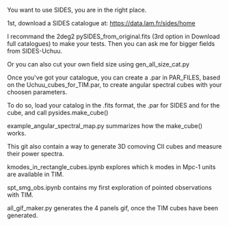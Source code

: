 You want to use SIDES, you are in the right place. 

1st, download a SIDES catalogue at: https://data.lam.fr/sides/home

I recommand the 2deg2 pySIDES_from_original.fits (3rd option in Download full catalogues) to make your tests. Then you can ask me for bigger fields from SIDES-Uchuu. 

Or you can also cut your own field size using gen_all_size_cat.py

Once you've got your catalogue, you can create a .par in PAR_FILES, based on the Uchuu_cubes_for_TIM.par, to create angular spectral cubes with your choosen parameters. 

To do so, load your catalog in the .fits format, the .par for SIDES and for the cube, and call pysides.make_cube()

example_angular_spectral_map.py summarizes how the make_cube() works.  

This git also contain a way to generate 3D comoving CII cubes and measure their power spectra. 

kmodes_in_rectangle_cubes.ipynb explores which k modes in Mpc-1 units are available in TIM.

spt_smg_obs.ipynb contains my first exploration of pointed observations with TIM. 

all_gif_maker.py generates the 4 panels gif, once the TIM cubes have been generated.


